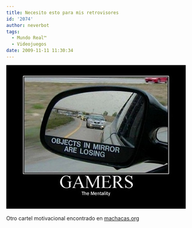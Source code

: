 ```yaml
---
title: Necesito esto para mis retrovisores
id: '2074'
author: neverbot
tags:
  - Mundo Real™
  - Videojuegos
date: 2009-11-11 11:30:34
---
```


![200911111129.jpg](./necesito-esto-para-mis-retrovisores/200911111129.jpg)

Otro cartel motivacional encontrado en [machacas.org](http://www.machacas.org/carteles-motivacionales-vol-21)